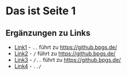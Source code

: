 # Das ist Seite 1

## Ergänzungen zu Links

* [Link1](..) - `..` führt zu  https://github.bpgs.de/ 
* [Link2](/) -  `/` führt zu  https://github.bpgs.de/
* [Link3](/..) -  `/..` führt zu  https://github.bpgs.de/
* [Link4](../) -  `../`
